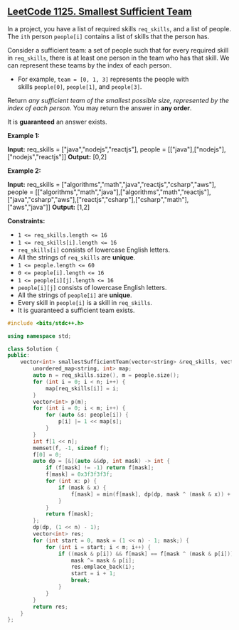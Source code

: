 ## [LeetCode 1125. Smallest Sufficient Team](https://leetcode.cn/problems/smallest-sufficient-team/description/)
In a project, you have a list of required skills `req_skills`, and a list of people. The `ith` person `people[i]` contains a list of skills that the person has.

Consider a sufficient team: a set of people such that for every required skill in `req_skills`, there is at least one person in the team who has that skill. We can represent these teams by the index of each person.

-   For example, `team = [0, 1, 3]` represents the people with skills `people[0]`, `people[1]`, and `people[3]`.

Return _any sufficient team of the smallest possible size, represented by the index of each person_. You may return the answer in **any order**.

It is **guaranteed** an answer exists.

**Example 1:**

**Input:** req_skills = ["java","nodejs","reactjs"], people = [["java"],["nodejs"],["nodejs","reactjs"]]
**Output:** [0,2]

**Example 2:**

**Input:** req_skills = ["algorithms","math","java","reactjs","csharp","aws"], people = [["algorithms","math","java"],["algorithms","math","reactjs"],["java","csharp","aws"],["reactjs","csharp"],["csharp","math"],["aws","java"]]
**Output:** [1,2]

**Constraints:**

-   `1 <= req_skills.length <= 16`
-   `1 <= req_skills[i].length <= 16`
-   `req_skills[i]` consists of lowercase English letters.
-   All the strings of `req_skills` are **unique**.
-   `1 <= people.length <= 60`
-   `0 <= people[i].length <= 16`
-   `1 <= people[i][j].length <= 16`
-   `people[i][j]` consists of lowercase English letters.
-   All the strings of `people[i]` are **unique**.
-   Every skill in `people[i]` is a skill in `req_skills`.
-   It is guaranteed a sufficient team exists.
```cpp
#include <bits/stdc++.h>

using namespace std;

class Solution {
public:
    vector<int> smallestSufficientTeam(vector<string> &req_skills, vector<vector<string>> &people) {
        unordered_map<string, int> map;
        auto n = req_skills.size(), m = people.size();
        for (int i = 0; i < n; i++) {
            map[req_skills[i]] = i;
        }
        vector<int> p(m);
        for (int i = 0; i < m; i++) {
            for (auto &s: people[i]) {
                p[i] |= 1 << map[s];
            }
        }
        int f[1 << n];
        memset(f, -1, sizeof f);
        f[0] = 0;
        auto dp = [&](auto &&dp, int mask) -> int {
            if (f[mask] != -1) return f[mask];
            f[mask] = 0x3f3f3f3f;
            for (int x: p) {
                if (mask & x) {
                    f[mask] = min(f[mask], dp(dp, mask ^ (mask & x)) + 1);
                }
            }
            return f[mask];
        };
        dp(dp, (1 << n) - 1);
        vector<int> res;
        for (int start = 0, mask = (1 << n) - 1; mask;) {
            for (int i = start; i < m; i++) {
                if ((mask & p[i]) && f[mask] == f[mask ^ (mask & p[i])] + 1) {
                    mask ^= mask & p[i];
                    res.emplace_back(i);
                    start = i + 1;
                    break;
                }
            }
        }
        return res;
    }
};
```